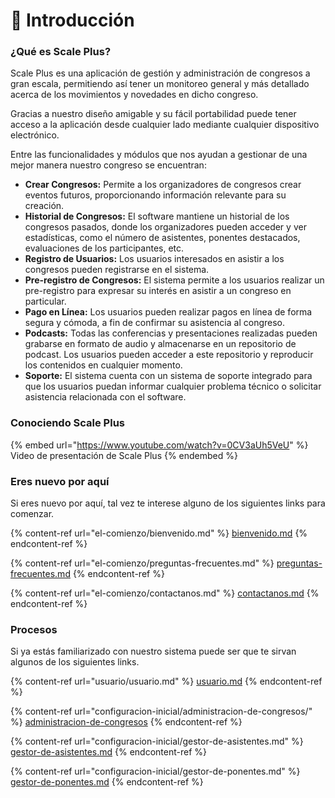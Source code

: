# 👋 Introducción

### **¿Qué es Scale Plus?**

Scale Plus es una aplicación de gestión y administración de congresos a gran escala, permitiendo así tener un monitoreo general y más detallado acerca de los movimientos y novedades en dicho congreso.

Gracias a nuestro diseño amigable y su fácil portabilidad puede tener acceso a la aplicación desde cualquier lado mediante cualquier dispositivo electrónico.

Entre las funcionalidades y módulos que nos ayudan a gestionar de una mejor manera nuestro congreso se encuentran:&#x20;

* **Crear Congresos:** Permite a los organizadores de congresos crear eventos futuros, proporcionando información relevante para su creación.
* **Historial de Congresos:** El software mantiene un historial de los congresos pasados, donde los organizadores pueden acceder y ver estadísticas, como el número de asistentes, ponentes destacados, evaluaciones de los participantes, etc.
* **Registro de Usuarios:** Los usuarios interesados en asistir a los congresos pueden registrarse en el sistema.
* **Pre-registro de Congresos:** El sistema permite a los usuarios realizar un pre-registro para expresar su interés en asistir a un congreso en particular.
* **Pago en Línea:** Los usuarios pueden realizar pagos en línea de forma segura y cómoda, a fin de confirmar su asistencia al congreso.&#x20;
* **Podcasts:** Todas las conferencias y presentaciones realizadas pueden grabarse en formato de audio y almacenarse en un repositorio de podcast. Los usuarios pueden acceder a este repositorio y reproducir los contenidos en cualquier momento.
* **Soporte:** El sistema cuenta con un sistema de soporte integrado para que los usuarios puedan informar cualquier problema técnico o solicitar asistencia relacionada con el software.&#x20;

### Conociendo Scale Plus

{% embed url="https://www.youtube.com/watch?v=0CV3aUh5VeU" %}
Video de presentación de Scale Plus
{% endembed %}

### Eres nuevo por aquí

Si eres nuevo por aquí, tal vez te interese alguno de los siguientes links para comenzar.

{% content-ref url="el-comienzo/bienvenido.md" %}
[bienvenido.md](el-comienzo/bienvenido.md)
{% endcontent-ref %}

{% content-ref url="el-comienzo/preguntas-frecuentes.md" %}
[preguntas-frecuentes.md](el-comienzo/preguntas-frecuentes.md)
{% endcontent-ref %}

{% content-ref url="el-comienzo/contactanos.md" %}
[contactanos.md](el-comienzo/contactanos.md)
{% endcontent-ref %}

### Procesos

Si ya estás familiarizado con nuestro sistema puede ser que te sirvan algunos de los siguientes links.

{% content-ref url="usuario/usuario.md" %}
[usuario.md](usuario/usuario.md)
{% endcontent-ref %}

{% content-ref url="configuracion-inicial/administracion-de-congresos/" %}
[administracion-de-congresos](configuracion-inicial/administracion-de-congresos/)
{% endcontent-ref %}

{% content-ref url="configuracion-inicial/gestor-de-asistentes.md" %}
[gestor-de-asistentes.md](configuracion-inicial/gestor-de-asistentes.md)
{% endcontent-ref %}

{% content-ref url="configuracion-inicial/gestor-de-ponentes.md" %}
[gestor-de-ponentes.md](configuracion-inicial/gestor-de-ponentes.md)
{% endcontent-ref %}

